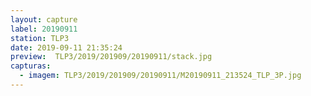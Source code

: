 ```yaml
---
layout: capture
label: 20190911
station: TLP3
date: 2019-09-11 21:35:24
preview:  TLP3/2019/201909/20190911/stack.jpg
capturas:
  - imagem: TLP3/2019/201909/20190911/M20190911_213524_TLP_3P.jpg
---
```

